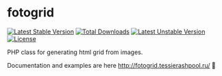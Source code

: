 # fotogrid

[![Latest Stable Version](https://poser.pugx.org/tessierashpool/fotogrid/v/stable)](https://packagist.org/packages/tessierashpool/fotogrid) [![Total Downloads](https://poser.pugx.org/tessierashpool/fotogrid/downloads)](https://packagist.org/packages/tessierashpool/fotogrid) [![Latest Unstable Version](https://poser.pugx.org/tessierashpool/fotogrid/v/unstable)](https://packagist.org/packages/tessierashpool/fotogrid) [![License](https://poser.pugx.org/tessierashpool/fotogrid/license)](https://packagist.org/packages/tessierashpool/fotogrid)

PHP class for generating html grid from images.

Documentation and examples are here http://fotogrid.tessierashpool.ru/ :dolphin:
